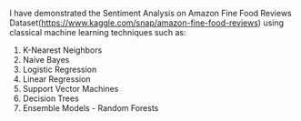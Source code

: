 I have demonstrated the Sentiment Analysis on Amazon Fine Food Reviews Dataset(https://www.kaggle.com/snap/amazon-fine-food-reviews) using classical machine learning techniques such as:</br>

1. K-Nearest Neighbors </br>
2. Naive Bayes</br>
3. Logistic Regression</br>
4. Linear Regression</br>
5. Support Vector Machines</br>
6. Decision Trees</br>
7. Ensemble Models - Random Forests</br>
